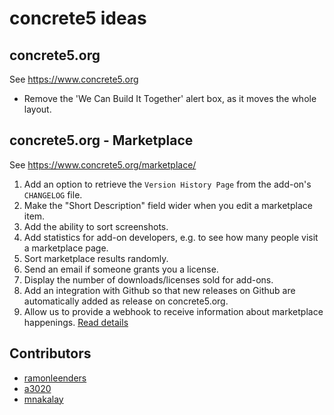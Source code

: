 # concrete5 ideas

## concrete5.org

See https://www.concrete5.org

- Remove the 'We Can Build It Together' alert box, as it moves the whole layout.

## concrete5.org - Marketplace

See https://www.concrete5.org/marketplace/

1. Add an option to retrieve the `Version History Page` from the add-on's `CHANGELOG` file.
1. Make the "Short Description" field wider when you edit a marketplace item.
1. Add the ability to sort screenshots.
1. Add statistics for add-on developers, e.g. to see how many people visit a marketplace page.
1. Sort marketplace results randomly.
1. Send an email if someone grants you a license.
1. Display the number of downloads/licenses sold for add-ons.
1. Add an integration with Github so that new releases on Github are automatically added as release on concrete5.org.
1. Allow us to provide a webhook to receive information about marketplace happenings. [Read details](https://github.com/mnakalay/concrete5-ideas/marketplace/webhooks-proposal-details.md)

## Contributors
- [ramonleenders](https://github.com/ramonleenders)
- [a3020](https://github.com/a3020)
- [mnakalay](https://github.com/mnakalay)
